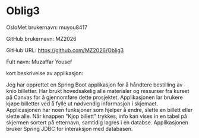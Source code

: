 # Oblig3

OsloMet brukernavn: muyou8417

GitHub brukernavn: MZ2026

GitHub URL: https://github.com/MZ2026/Oblig3

Fult navn: Muzaffar Yousef

kort beskrivelse av applikasjon:

Jeg har opprettet en Spring Boot applikasjon for å håndtere  bestilling av knio billetter. Har brukt 
hovedsakelig alle materialer og ressurser fra kurset på Canvas for å gjennomføre dette prosjektet.
Applikasjonen lar brukere kjøpe billetter ved å fylle ut nødvendig informasjon i skjemaet. Applicasjonen har noen funksjoner 
som hjelper å endre, slette en billett eller slette alle. Når knappen "Kjop billett" trykkes, info kan vises in 
en tabel på skjermen sortert på etternavn, samtidig lagres i en databse. Applikasjonen bruker Spring JDBC for 
interaksjon med databasen. 
